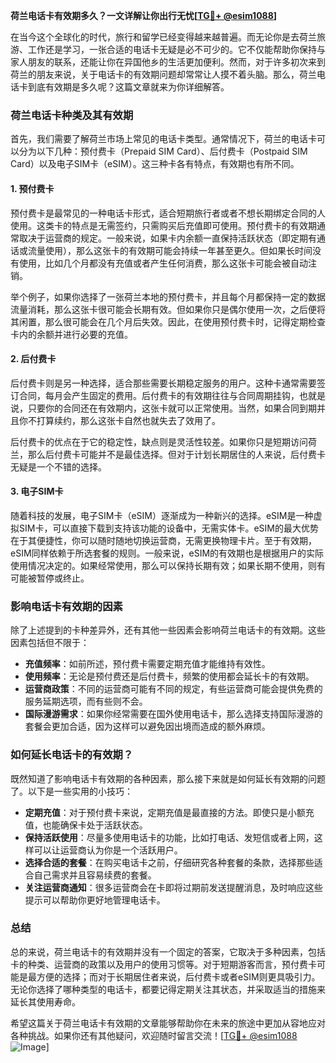 **荷兰电话卡有效期多久？一文详解让你出行无忧[[TG💪+ @esim1088](https://t.me/s/esim1088)]**

在当今这个全球化的时代，旅行和留学已经变得越来越普遍。而无论你是去荷兰旅游、工作还是学习，一张合适的电话卡无疑是必不可少的。它不仅能帮助你保持与家人朋友的联系，还能让你在异国他乡的生活更加便利。然而，对于许多初次来到荷兰的朋友来说，关于电话卡的有效期问题却常常让人摸不着头脑。那么，荷兰电话卡到底有效期是多久呢？这篇文章就来为你详细解答。

### 荷兰电话卡种类及其有效期

首先，我们需要了解荷兰市场上常见的电话卡类型。通常情况下，荷兰的电话卡可以分为以下几种：预付费卡（Prepaid SIM Card）、后付费卡（Postpaid SIM Card）以及电子SIM卡（eSIM）。这三种卡各有特点，有效期也有所不同。

#### 1. 预付费卡

预付费卡是最常见的一种电话卡形式，适合短期旅行者或者不想长期绑定合同的人使用。这类卡的特点是无需签约，只需购买后充值即可使用。预付费卡的有效期通常取决于运营商的规定。一般来说，如果卡内余额一直保持活跃状态（即定期有通话或流量使用），那么这张卡的有效期可能会持续一年甚至更久。但如果长时间没有使用，比如几个月都没有充值或者产生任何消费，那么这张卡可能会被自动注销。

举个例子，如果你选择了一张荷兰本地的预付费卡，并且每个月都保持一定的数据流量消耗，那么这张卡很可能会长期有效。但如果你只是偶尔使用一次，之后便将其闲置，那么很可能会在几个月后失效。因此，在使用预付费卡时，记得定期检查卡内的余额并进行必要的充值。

#### 2. 后付费卡

后付费卡则是另一种选择，适合那些需要长期稳定服务的用户。这种卡通常需要签订合同，每月会产生固定的费用。后付费卡的有效期往往与合同周期挂钩，也就是说，只要你的合同还在有效期内，这张卡就可以正常使用。当然，如果合同到期并且你不打算续约，那么这张卡自然也就失去了效用了。

后付费卡的优点在于它的稳定性，缺点则是灵活性较差。如果你只是短期访问荷兰，那么后付费卡可能并不是最佳选择。但对于计划长期居住的人来说，后付费卡无疑是一个不错的选择。

#### 3. 电子SIM卡

随着科技的发展，电子SIM卡（eSIM）逐渐成为一种新兴的选择。eSIM是一种虚拟SIM卡，可以直接下载到支持该功能的设备中，无需实体卡。eSIM的最大优势在于其便捷性，你可以随时随地切换运营商，无需更换物理卡片。至于有效期，eSIM同样依赖于所选套餐的规则。一般来说，eSIM的有效期也是根据用户的实际使用情况决定的。如果经常使用，那么可以保持长期有效；如果长期不使用，则有可能被暂停或终止。

### 影响电话卡有效期的因素

除了上述提到的卡种差异外，还有其他一些因素会影响荷兰电话卡的有效期。这些因素包括但不限于：

- **充值频率**：如前所述，预付费卡需要定期充值才能维持有效性。
- **使用频率**：无论是预付费还是后付费卡，频繁的使用都会延长卡的有效期。
- **运营商政策**：不同的运营商可能有不同的规定，有些运营商可能会提供免费的服务延期选项，而有些则不会。
- **国际漫游需求**：如果你经常需要在国外使用电话卡，那么选择支持国际漫游的套餐会更加合适，因为这样可以避免因出境而造成的额外麻烦。

### 如何延长电话卡的有效期？

既然知道了影响电话卡有效期的各种因素，那么接下来就是如何延长有效期的问题了。以下是一些实用的小技巧：

- **定期充值**：对于预付费卡来说，定期充值是最直接的方法。即使只是小额充值，也能确保卡处于活跃状态。
- **保持活跃使用**：尽量多使用电话卡的功能，比如打电话、发短信或者上网，这样可以让运营商认为你是一个活跃用户。
- **选择合适的套餐**：在购买电话卡之前，仔细研究各种套餐的条款，选择那些适合自己需求并且容易续费的套餐。
- **关注运营商通知**：很多运营商会在卡即将过期前发送提醒消息，及时响应这些提示可以帮助你更好地管理电话卡。

### 总结

总的来说，荷兰电话卡的有效期并没有一个固定的答案，它取决于多种因素，包括卡的种类、运营商的政策以及用户的使用习惯等。对于短期游客而言，预付费卡可能是最方便的选择；而对于长期居住者来说，后付费卡或者eSIM则更具吸引力。无论你选择了哪种类型的电话卡，都要记得定期关注其状态，并采取适当的措施来延长其使用寿命。

希望这篇关于荷兰电话卡有效期的文章能够帮助你在未来的旅途中更加从容地应对各种挑战。如果你还有其他疑问，欢迎随时留言交流！[[TG💪+ @esim1088](https://t.me/s/esim1088) ![Image](https://i.postimg.cc/4NQfJmqS/Snipaste-2025-05-13-00-14-12.png)]